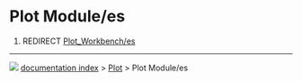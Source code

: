 # Plot Module/es
1.  REDIRECT [Plot_Workbench/es](Plot_Workbench/es.md)



---
![](images/Right_arrow.png) [documentation index](../README.md) > [Plot](Plot_Workbench.md) > Plot Module/es
